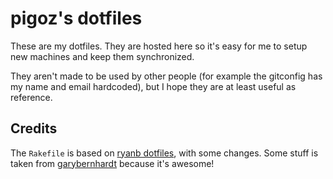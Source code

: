 pigoz's dotfiles
================

These are my dotfiles. They are hosted here so it's easy for me to setup
new machines and keep them synchronized.

They aren't made to be used by other people (for example the gitconfig
has my name and email hardcoded), but I hope they are at least useful as
reference.

Credits
-------
The `Rakefile` is based on [ryanb dotfiles](https://github.com/ryanb/dotfiles),
with some changes. Some stuff is taken from
[garybernhardt](https://github.com/garybernhardt/dotfiles) because it's awesome!

